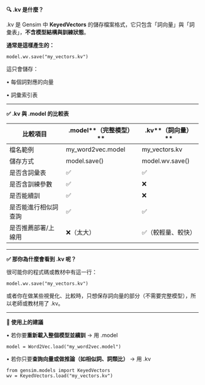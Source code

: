 **🔍 .kv 是什麼？**

  

.kv 是 Gensim 中 **KeyedVectors** 的儲存檔案格式，它只包含「詞向量」與「詞彙表」，**不含模型結構與訓練狀態**。

  

**通常是這樣產生的：**

```
model.wv.save("my_vectors.kv")
```

這只會儲存：

• 每個詞對應的向量

• 詞彙索引表

---

**✅ .kv 與 .model 的比較表**

|**比較項目**|.model**（完整模型）**|.kv**（詞向量）**|
|---|---|---|
|檔名範例|my_word2vec.model|my_vectors.kv|
|儲存方式|model.save()|model.wv.save()|
|是否含詞彙表|✅|✅|
|是否含訓練參數|✅|❌|
|是否能續訓|✅|❌|
|是否能進行相似詞查詢|✅|✅|
|是否推薦部署/上線用|❌（太大）|✅（較輕量、較快）|

  

---

**✅ 那你為什麼會看到 .kv 呢？**

  

很可能你的程式碼或教材中有這一行：

```
model.wv.save("my_vectors.kv")
```

或者你在做某些視覺化、比較時，只想保存詞向量的部分（不需要完整模型），所以老師或教材用了 .kv。

---

**🚀 使用上的建議**

• 若你要**重新載入整個模型並續訓** → 用 .model

```
model = Word2Vec.load("my_word2vec.model")
```

  

• 若你只要**查詢向量或做推論（如相似詞、詞類比）** → 用 .kv

```
from gensim.models import KeyedVectors
wv = KeyedVectors.load("my_vectors.kv")
```

  